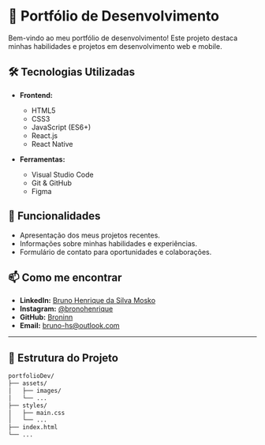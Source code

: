 # 📱 Portfólio de Desenvolvimento

Bem-vindo ao meu portfólio de desenvolvimento! Este projeto destaca minhas habilidades e projetos em desenvolvimento web e mobile.

## 🛠️ Tecnologias Utilizadas

- **Frontend:**
  - HTML5
  - CSS3
  - JavaScript (ES6+)
  - React.js
  - React Native

- **Ferramentas:**
  - Visual Studio Code
  - Git & GitHub
  - Figma

## 🚀 Funcionalidades

- Apresentação dos meus projetos recentes.
- Informações sobre minhas habilidades e experiências.
- Formulário de contato para oportunidades e colaborações.


## 📫 Como me encontrar

- **LinkedIn:** [Bruno Henrique da Silva Mosko](https://www.linkedin.com/in/bruno-henrique-da-silva-mosko/)
- **Instagram:** [@bronohenrique](https://instagram.com/bronohenrique)
- **GitHub:** [Broninn](https://github.com/Broninn/)
- **Email:** [bruno-hs@outlook.com](mailto:bruno-hs@outlook.com)

---

## 📂 Estrutura do Projeto

```bash
portfolioDev/
├── assets/
│   ├── images/
│   └── ...
├── styles/
│   ├── main.css
│   └── ...
├── index.html
└── ...

